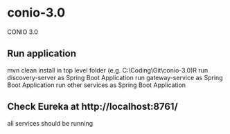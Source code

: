 # conio-3.0
CONIO 3.0

## Run application
mvn clean install in top level folder (e.g. C:\Coding\Git\conio-3.0)R
run discovery-server as Spring Boot Application
run gateway-service as Spring Boot Application
run other services as Spring Boot Application

## Check Eureka at http://localhost:8761/
all services should be running
